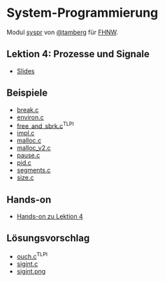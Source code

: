 # System-Programmierung
Modul [syspr]( https://www.fhnw.ch/de/studium/module/6008081) von [@tamberg](https://twitter.com/tamberg) für [FHNW](https://www.fhnw.ch/).

## Lektion 4: Prozesse und Signale
- [Slides](http://www.tamberg.org/fhnw/2022/fs/Syspr04ProzesseUndSignale.pdf)

## Beispiele
- [break.c](break.c)
- [environ.c](environ.c)
- [free_and_sbrk.c](http://man7.org/tlpi/code/online/dist/memalloc/free_and_sbrk.c.html)<sup>TLPI</sup>
- [impl.c](impl.c)
- [malloc.c](malloc.c)
- [malloc_v2.c](malloc_v2.c)
- [pause.c](pause.c)
- [pid.c](pid.c)
- [segments.c](segments.c)
- [size.c](size.c)

## Hands-on
- [Hands-on zu Lektion 4](../../../../fhnw-syspr-work-04/blob/master/README.md)

## Lösungsvorschlag
- [ouch.c](http://man7.org/tlpi/code/online/dist/signals/ouch.c.html)<sup>TLPI</sup>
- [sigint.c](sigint.c)
- [sigint.png](sigint.png)
